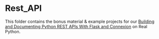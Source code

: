 # Rest_API
This folder contains the bonus material & example projects for our [Building and Documenting Python REST APIs With Flask and Connexion](https://realpython.com/flask-connexion-rest-api/) on Real Python.
